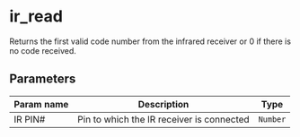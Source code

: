 ir_read
=================

Returns the first valid code number from the infrared receiver or 0 if there is no code received.

Parameters
----------

| Param name | Description | Type     |
 ------------|-------------|----------
| IR PIN#     | Pin to which the IR receiver is connected | `Number` |
